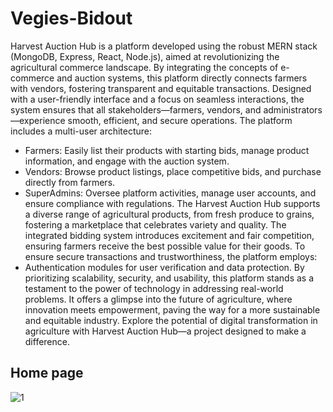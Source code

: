 # Vegies-Bidout
Harvest Auction Hub is a platform developed using the robust MERN stack (MongoDB, Express, React, Node.js), aimed at revolutionizing the agricultural commerce landscape. By integrating the concepts of e-commerce and auction systems, this platform directly connects farmers with vendors, fostering transparent and equitable transactions.
Designed with a user-friendly interface and a focus on seamless interactions, the system ensures that all stakeholders—farmers, vendors, and administrators—experience smooth, efficient, and secure operations.
The platform includes a multi-user architecture:
* Farmers: Easily list their products with starting bids, manage product information, and engage with the auction system.
* Vendors: Browse product listings, place competitive bids, and purchase directly from farmers.
* SuperAdmins: Oversee platform activities, manage user accounts, and ensure compliance with regulations.
The Harvest Auction Hub supports a diverse range of agricultural products, from fresh produce to grains, fostering a marketplace that celebrates variety and quality. The integrated bidding system introduces excitement and fair competition, ensuring farmers receive the best possible value for their goods.
To ensure secure transactions and trustworthiness, the platform employs:
* Authentication modules for user verification and data protection.
By prioritizing scalability, security, and usability, this platform stands as a testament to the power of technology in addressing real-world problems. It offers a glimpse into the future of agriculture, where innovation meets empowerment, paving the way for a more sustainable and equitable industry.
Explore the potential of digital transformation in agriculture with Harvest Auction Hub—a project designed to make a difference.

## Home page

![1](https://github.com/user-attachments/assets/83ba2016-b1af-4d59-8752-ab7fa526ed13)


